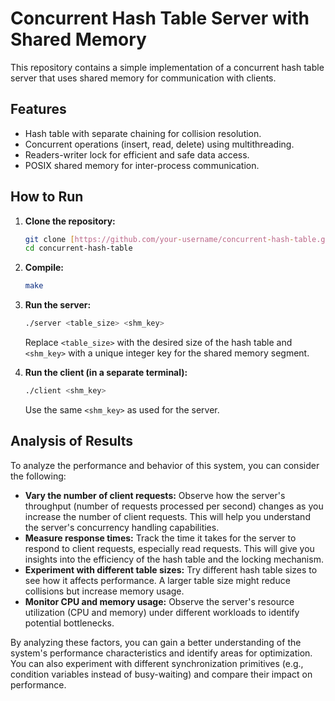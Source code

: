 # Concurrent Hash Table Server with Shared Memory

This repository contains a simple implementation of a concurrent hash table server that uses shared memory for communication with clients.

## Features

*   Hash table with separate chaining for collision resolution.
*   Concurrent operations (insert, read, delete) using multithreading.
*   Readers-writer lock for efficient and safe data access.
*   POSIX shared memory for inter-process communication.

## How to Run

1.  **Clone the repository:**

    ```bash
    git clone [https://github.com/your-username/concurrent-hash-table.git](https://github.com/your-username/concurrent-hash-table.git)
    cd concurrent-hash-table
    ```

2.  **Compile:**

    ```bash
    make
    ```

3.  **Run the server:**

    ```bash
    ./server <table_size> <shm_key>
    ```

    Replace `<table_size>` with the desired size of the hash table and `<shm_key>` with a unique integer key for the shared memory segment.

4.  **Run the client (in a separate terminal):**

    ```bash
    ./client <shm_key>
    ```

    Use the same `<shm_key>` as used for the server.

## Analysis of Results

To analyze the performance and behavior of this system, you can consider the following:

*   **Vary the number of client requests:** Observe how the server's throughput (number of requests processed per second) changes as you increase the number of client requests. This will help you understand the server's concurrency handling capabilities.
*   **Measure response times:**  Track the time it takes for the server to respond to client requests, especially read requests. This will give you insights into the efficiency of the hash table and the locking mechanism.
*   **Experiment with different table sizes:** Try different hash table sizes to see how it affects performance. A larger table size might reduce collisions but increase memory usage.
*   **Monitor CPU and memory usage:** Observe the server's resource utilization (CPU and memory) under different workloads to identify potential bottlenecks.

By analyzing these factors, you can gain a better understanding of the system's performance characteristics and identify areas for optimization. You can also experiment with different synchronization primitives (e.g., condition variables instead of busy-waiting) and compare their impact on performance.